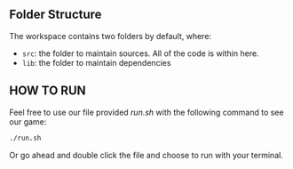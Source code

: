 ## Folder Structure

The workspace contains two folders by default, where:

- `src`: the folder to maintain sources. All of the code is within here.
- `lib`: the folder to maintain dependencies

## HOW TO RUN

Feel free to use our file provided *run.sh* with the following command to see our game:
```sh
./run.sh
```
Or go ahead and double click the file and choose to run with your terminal.
